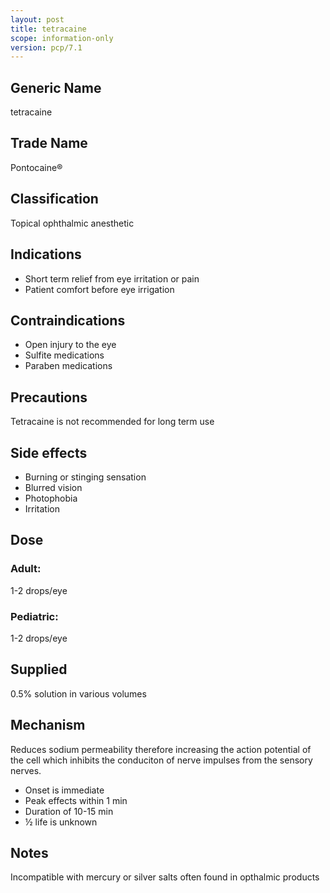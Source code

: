 ```yaml
---
layout: post
title: tetracaine
scope: information-only
version: pcp/7.1
---
```


## Generic Name

tetracaine

## Trade Name

Pontocaine®

## Classification

Topical ophthalmic anesthetic

## Indications

- Short term relief from eye irritation or pain
- Patient comfort before eye irrigation

## Contraindications

- Open injury to the eye
- Sulfite medications
- Paraben medications

## Precautions

Tetracaine is not recommended for long term use

## Side effects

- Burning or stinging sensation
- Blurred vision
- Photophobia
- Irritation

## Dose

### Adult:
1-2 drops/eye

### Pediatric:
1-2 drops/eye

## Supplied

0.5% solution in various volumes

## Mechanism

Reduces sodium permeability therefore increasing the action potential of the cell which inhibits the conduciton of nerve impulses from the sensory nerves.

- Onset is immediate
- Peak effects within 1 min
- Duration of 10-15 min
- ½ life is unknown

## Notes

Incompatible with mercury or silver salts often found in opthalmic products
